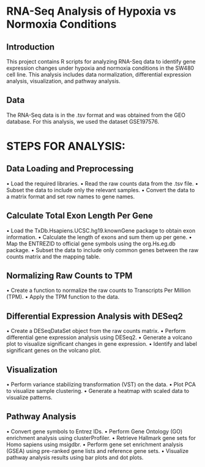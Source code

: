 # RNA-Seq Analysis of Hypoxia vs Normoxia Conditions
## Introduction
This project contains R scripts for analyzing RNA-Seq data to identify gene expression changes under hypoxia and normoxia conditions in the SW480 cell line. This analysis includes data normalization, differential expression analysis, visualization, and pathway analysis.
## Data
The RNA-Seq data is in the .tsv format and was obtained from the GEO database. For this analysis, we used the dataset GSE197576.

# STEPS FOR ANALYSIS:
## Data Loading and Preprocessing
•  Load the required libraries.
•  Read the raw counts data from the .tsv file.
•  Subset the data to include only the relevant samples.
•  Convert the data to a matrix format and set row names to gene names.

## Calculate Total Exon Length Per Gene
•  Load the TxDb.Hsapiens.UCSC.hg19.knownGene package to obtain exon information.
•  Calculate the length of exons and sum them up per gene.
•  Map the ENTREZID to official gene symbols using the org.Hs.eg.db package.
•  Subset the data to include only common genes between the raw counts matrix and the mapping table.

## Normalizing Raw Counts to TPM
•  Create a function to normalize the raw counts to Transcripts Per Million (TPM).
•  Apply the TPM function to the data.

## Differential Expression Analysis with DESeq2
•	Create a DESeqDataSet object from the raw counts matrix.
•	Perform differential gene expression analysis using DESeq2.
•	Generate a volcano plot to visualize significant changes in gene expression.
•	Identify and label significant genes on the volcano plot.

## Visualization
•	Perform variance stabilizing transformation (VST) on the data.
•	Plot PCA to visualize sample clustering.
•	Generate a heatmap with scaled data to visualize patterns. 

## Pathway Analysis
•  Convert gene symbols to Entrez IDs.
•  Perform Gene Ontology (GO) enrichment analysis using clusterProfiler.
•  Retrieve Hallmark gene sets for Homo sapiens using msigdbr.
•  Perform gene set enrichment analysis (GSEA) using pre-ranked gene lists and reference gene sets.
•  Visualize pathway analysis results using bar plots and dot plots.

